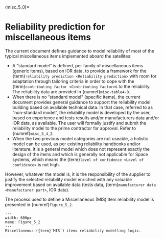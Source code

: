 (misc_5_0)=
# Reliability prediction for miscellaneous items


The current document defines guidance to model reliability of most of the typical miscellaneous items implemented aboard the satellites:

* A “standard model” is defined, per family of miscellaneous items (generic items), based on IOR data, to provide a framework for the {term}`reliability prediction <Reliability prediction>` with room for adaptation through tailoring criteria in order to cope with the {term}`contributing factor <Contributing factor>`s to the reliability. The reliability data are provided in {numref}`misc-table4-8`.
* When there is no “standard model” (specific items), the current document provides general guidance to support the reliability model building based on available technical data. In that case, referred to as “non-standard model”, the reliability model is developed by the user, based on experience and tests results and/or manufacturers data and/or IOR data, as available. The user will formally justify and submit the reliability model to the prime contractor for approval. Refer to {numref}`misc_5_4_2`.
* When the two previous model categories are not useable, a holistic model can be used, as per existing reliability handbooks and/or literature. It is a general model which does not represent exactly the design of the items and which is generally not applicable for Space systems, which means the {term}`level of confidence <Level of confidence>` is not high.

However, whatever the model is, it is the responsibility of the supplier to justify the selected reliability model enriched with any valuable improvement based on available data (tests data, {term}`manufacturer data <Manufacturer part>`, IOR data).

The process used to define a Miscellaneous (MIS) item reliability model is presented in {numref}`Figure_5_2`.


```{figure} ../../picture/figure4_2.png
---
width: 600px
name: Figure_5_2
---
Miscellaneous ({term}`MIS`) items reliability modelling logic.
```
